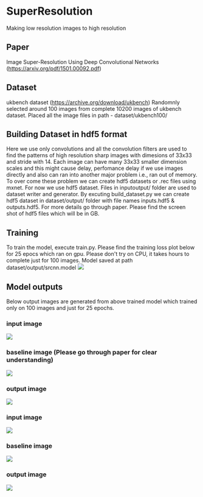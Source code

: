 # SuperResolution
Making low resolution images to high resolution

## Paper
Image Super-Resolution Using Deep Convolutional Networks (https://arxiv.org/pdf/1501.00092.pdf)

## Dataset
ukbench dataset (https://archive.org/download/ukbench)
Randomnly selected around 100 images from complete 10200 images of ukbench dataset. Placed all the image files in path - dataset/ukbench100/

## Building Dataset in hdf5 format
Here we use only convolutions and all the convolution filters are used to find the patterns of high resolution sharp images with dimesions of 33x33 and stride with 14. Each image can have many 33x33 smaller dimension scales and this might cause delay, perfomance delay if we use images directly and also can ran into another major problem i.e., ran out of memory. To over come these problem we can create hdf5 datasets or .rec files using mxnet. For now we use hdf5 dataset. Files in inputoutput/ folder are used to dataset writer and generator.
By excuting build_dataset.py we can create hdf5 dataset in dataset/output/ folder with file names inputs.hdf5 & outputs.hdf5. For more details go through paper. 
Please find the screen shot of hdf5 files which will be in GB.

## Training 
To train the model, execute train.py. Please find the training loss plot below for 25 epocs which ran on gpu. Please don't try on CPU, it takes hours to complete just for 100 images. Model saved at path dataset/output/srcnn.model
![](dataset/output/plot.png)

## Model outputs
Below output images are generated from above trained model which trained only on 100 images and just for 25 epochs.
### input image 
![](abi2.jpg)

### baseline image (Please go through paper for clear understanding)
![](output/abi2_baseline.jpg)

### output image
![](output/abi2_output.jpg)

### input image
![](jemma.png)

### baseline image
![](output/jbaseline.png)

### output image
![](output/joutput.png)

